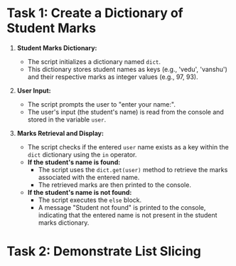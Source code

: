 # Task 1: Create a Dictionary of Student Marks
1.  **Student Marks Dictionary:**
    * The script initializes a dictionary named `dict`.
    * This dictionary stores student names as keys (e.g., 'vedu', 'vanshu') and their respective marks as integer values (e.g., 97, 93).

2.  **User Input:**
    * The script prompts the user to "enter your name:".
    * The user's input (the student's name) is read from the console and stored in the variable `user`.

3.  **Marks Retrieval and Display:**
    * The script checks if the entered `user` name exists as a key within the `dict` dictionary using the `in` operator.
    * **If the student's name is found:**
        * The script uses the `dict.get(user)` method to retrieve the marks associated with the entered name.
        * The retrieved marks are then printed to the console.
    * **If the student's name is not found:**
        * The script executes the `else` block.
        * A message "Student not found" is printed to the console, indicating that the entered name is not present in the student marks dictionary.

# Task 2: Demonstrate List Slicing 

